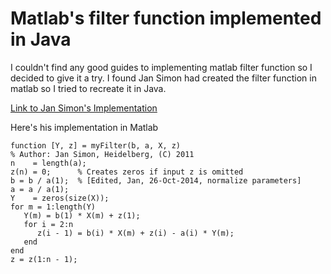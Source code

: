 # Matlab's filter function implemented in Java
I couldn't find any good guides to implementing matlab filter function so I decided to give it a try. I found Jan Simon had created the filter function in matlab so I tried to recreate it in Java.

[Link to Jan Simon's Implementation](https://www.mathworks.com/matlabcentral/answers/9900-use-filter-constants-to-hard-code-filter)

Here's his implementation in Matlab
```
function [Y, z] = myFilter(b, a, X, z)
% Author: Jan Simon, Heidelberg, (C) 2011
n    = length(a);
z(n) = 0;      % Creates zeros if input z is omitted
b = b / a(1);  % [Edited, Jan, 26-Oct-2014, normalize parameters]
a = a / a(1);
Y    = zeros(size(X));
for m = 1:length(Y)
   Y(m) = b(1) * X(m) + z(1);
   for i = 2:n
      z(i - 1) = b(i) * X(m) + z(i) - a(i) * Y(m);
   end
end
z = z(1:n - 1);
```
